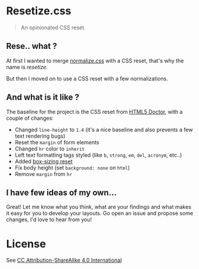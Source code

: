 # Resetize.css

> An opinionated CSS reset.

## Rese.. what ?

At first I wanted to merge [normalize.css](http://necolas.github.io/normalize.css/) with a CSS reset, that's why the name is _resetize_.

But then I moved on to use a CSS reset with a few normalizations.

## And what is it like ?

The baseline for the project is the CSS reset from [HTML5 Doctor](http://html5doctor.com/), with a couple of changes:

- Changed `line-height` to `1.4` (it's a nice baseline and also prevents a few text rendering bugs)
- Reset the `margin` of form elements
- Changed `hr` color to `inherit`
- Left text formatting tags styled (like `b`, `strong`, `em`, `del`, `acronym`, etc..)
- Added [box-sizing reset](http://www.paulirish.com/2012/box-sizing-border-box-ftw/)
- Fix body height (set `background: none` on `html`)
- Remove `margin` from `hr`

## I have few ideas of my own...

Great! Let me know what you think, what are your findings and what makes it easy for you to develop your layouts. Go open an issue and propose some changes, I'd love to hear from you!

# License

See [CC Attribution-ShareAlike 4.0 International](http://creativecommons.org/licenses/by-sa/4.0/deed.en_US)
